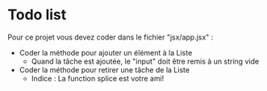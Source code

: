 # Todo list

Pour ce projet vous devez coder dans le fichier "jsx/app.jsx" :

* Coder la méthode pour ajouter un élément à la Liste
  * Quand la tâche est ajoutée, le "input" doit être remis à un string vide
* Coder la méthode pour retirer une tâche de la Liste
  * Indice : La function splice est votre ami!

